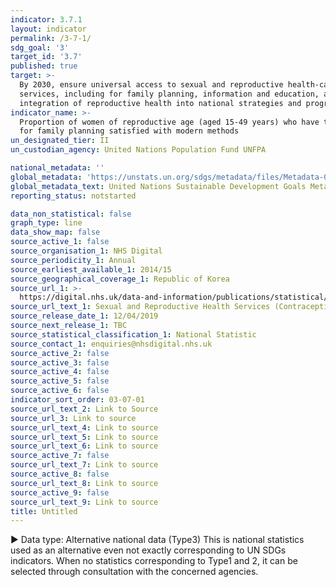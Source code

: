```yaml
---
indicator: 3.7.1
layout: indicator
permalink: /3-7-1/
sdg_goal: '3'
target_id: '3.7'
published: true
target: >-
  By 2030, ensure universal access to sexual and reproductive health-care
  services, including for family planning, information and education, and the
  integration of reproductive health into national strategies and programmes
indicator_name: >-
  Proportion of women of reproductive age (aged 15-49 years) who have their need
  for family planning satisfied with modern methods
un_designated_tier: II
un_custodian_agency: United Nations Population Fund UNFPA

national_metadata: ''
global_metadata: 'https://unstats.un.org/sdgs/metadata/files/Metadata-05-06-01.pdf'
global_metadata_text: United Nations Sustainable Development Goals Metadata (PDF 357 KB)
reporting_status: notstarted

data_non_statistical: false
graph_type: line
data_show_map: false
source_active_1: false
source_organisation_1: NHS Digital
source_periodicity_1: Annual
source_earliest_available_1: 2014/15
source_geographical_coverage_1: Republic of Korea
source_url_1: >-
  https://digital.nhs.uk/data-and-information/publications/statistical/sexual-and-reproductive-health-services
source_url_text_1: Sexual and Reproductive Health Services (Contraception)
source_release_date_1: 12/04/2019
source_next_release_1: TBC
source_statistical_classification_1: National Statistic
source_contact_1: enquiries@nhsdigital.nhs.uk
source_active_2: false
source_active_3: false
source_active_4: false
source_active_5: false
source_active_6: false
indicator_sort_order: 03-07-01
source_url_text_2: Link to Source
source_url_3: Link to source
source_url_text_4: Link to source
source_url_text_5: Link to source
source_url_text_6: Link to source
source_active_7: false
source_url_text_7: Link to source
source_active_8: false
source_url_text_8: Link to source
source_active_9: false
source_url_text_9: Link to source
title: Untitled
---
```

▶ Data type: Alternative national data (Type3) This is national statistics used as an alternative even not exactly corresponding to UN SDGs indicators. When no statistics corresponding to Type1 and 2, it can be selected through consultation with the concerned agencies.
